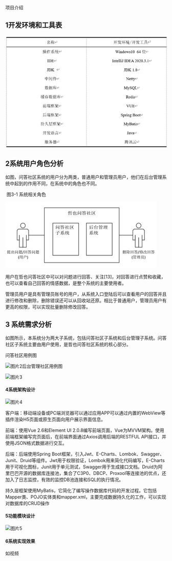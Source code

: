 项目介绍

## 1开发环境和工具表
![image](https://github.com/yuanhang110/ZheyeProject/blob/main/%E5%9B%BE%E7%89%87/%E5%9B%BE%E7%89%870.jpg)

## 2系统用户角色分析

如图，问答社区系统的用户分为两类，普通用户和管理员用户，他们在后台管理系统中起到的作用不同，在系统中的角色也不同。

​                                     图3-1 系统相关角色

![image](https://github.com/yuanhang110/ZheyeProject/blob/main/%E5%9B%BE%E7%89%87/%E5%9B%BE%E7%89%871.jpg)

用户在哲也问答社区中可以对问题进行回答、关注[13]，对回答进行点赞和收藏，也可以查看自己回答的情感数据，是整个系统的主要使用者。

管理员用户是具有管理员账号的用户，从系统入口登陆后可以查看用户的回答并且进行修改和删除，删除错误还可以从回收站还原。相比于普通用户，管理员用户有更高的权限，可以实现批量删除修改回答。

## 3 系统需求分析

如图所示，本系统分为两大子系统，包括问答社区子系统和后台管理子系统。问答社区子系统主要由用户使用，是哲也问答社区系统的核心部分。

问答社区用例图

![图片2](C:\Users\xyh\Desktop\图片\图片2.jpg)后台管理社区用例图

![图片3](C:\Users\xyh\Desktop\图片\图片3.jpg)

#### 4系统架构设计

![图片4](C:\Users\xyh\Desktop\图片\图片4.jpg)

客户端：移动端设备或PC端浏览器可以通过应用APP可以通过内置的WebView等插件渲染H5页面或原生页面向用户展示界面信息。

前端：使用Vue 2.6和Element UI 2.0.8编写前端页面，Vue为MVVM架构。使用前端框架编写完页面后，在前端界面通过Axios调用后端的RESTFUL API接口，并使用JSON格式数据进行交互。

后端：后端使用Spring Boot框架，引入Jwt、E-Charts、Lombok、Swagger、Junit、Druid等组件。Jwt用于权限验证，Lombok用来简化代码编写，E-Charts用于可视化图标，Junit用于单元测试，Swagger用于生成接口文档。Druid为阿里巴巴开源的数据库连接池，集合了C3P0、DBCP、Proxool等连接池的优点，还加入了日志监控，有效的监控DB池连接和SQL的执行情况。

持久层框架使用MyBatis，它简化了编写操作数据库代码的开发过程。它包括Mapper类、POJO实体类和mapper.xml，主要完成数据持久化的工作，可以实现对数据库的CRUD操作

#### 5功能模块设计

![图片5](C:\Users\xyh\Desktop\图片\图片5.jpg)

#### 6系统实现效果

如视频
